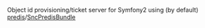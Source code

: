 Object id provisioning/ticket server for Symfony2 using (by default) [predis](https://github.com/nrk/predis)/[SncPredisBundle](https://github.com/snc/SncRedisBundle)